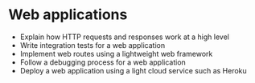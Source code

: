 # Web applications

* Explain how HTTP requests and responses work at a high level
* Write integration tests for a web application
* Implement web routes using a lightweight web framework
* Follow a debugging process for a web application
* Deploy a web application using a light cloud service such as Heroku
